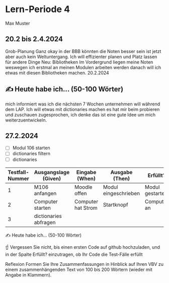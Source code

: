 # Lern-Periode 4
Max Muster

## 20.2 bis 2.4.2024

Grob-Planung
Ganz okay in der BBB könnten die Noten besser sein ist jetzt aber auch kein Weltuntergang.
Ich will effizienter planen und Platz lassen für andere Dinge
Neu: Bibliotheken
Im Vordergrund liegen meine Noten weswegen ich erstmal an meinen Modulen arbeiten werden danach will ich etwas mit diesen Bibliotheken machen.
20.2.2024
## ✍️ Heute habe ich... (50-100 Wörter)
mich informiert was ich die nächsten 7 Wochen unternehmen will während dem LAP. Ich will etwas mit dictionaries machen es hat mir beim probieren und zuschauen zugesprochen, ich denke das ist eine gute Idee um mich weiterzuentwickeln.
## 27.2.2024
- [ ] Modul 106 starten
- [ ] dictionaries filtern
- [ ] dictionaries 

| Testfall-Nummer	| Ausgangslage (Given) |	Eingabe (When) |	Ausgabe (Then) |Erfüllt? |
|-----------------|----------------------|-----------------|-----------------|---------|
|1|M106 anfangen| Moodle offen | Modul eingeschrieben | Modul gestartet||
|2|Computer starten| Computer hat Strom | Startknopf | Computer an||
|3|dictionaries abfragen| 
✍️ Heute habe ich... (50-100 Wörter)

☝️ Vergessen Sie nicht, bis einen ersten Code auf github hochzuladen, und in der Spalte Erfüllt? einzutragen, ob Ihr Code die Test-Fälle erfüllt

Reflexion
Formen Sie Ihre Zusammenfassungen in Hinblick auf Ihren VBV zu einem zusammenhängenden Text von 100 bis 200 Wörtern (wieder mit Angabe in Klammern).
